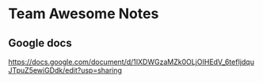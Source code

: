 # Team Awesome Notes


## Google docs 
https://docs.google.com/document/d/1IXDWGzaMZk0OLjOIHEdV_6tefIjdquJTpuZ5ewiGDdk/edit?usp=sharing 
